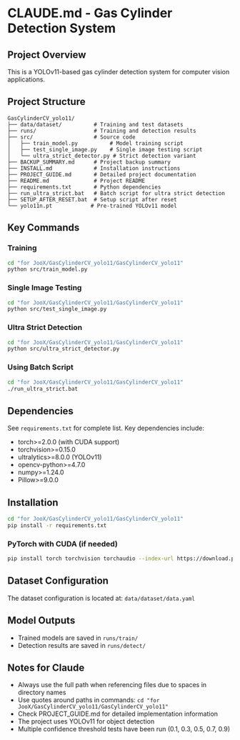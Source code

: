 # CLAUDE.md - Gas Cylinder Detection System

## Project Overview
This is a YOLOv11-based gas cylinder detection system for computer vision applications.

## Project Structure
```
GasCylinderCV_yolo11/
├── data/dataset/          # Training and test datasets
├── runs/                  # Training and detection results
├── src/                   # Source code
│   ├── train_model.py          # Model training script
│   ├── test_single_image.py    # Single image testing script
│   └── ultra_strict_detector.py # Strict detection variant
├── BACKUP_SUMMARY.md      # Project backup summary
├── INSTALL.md             # Installation instructions
├── PROJECT_GUIDE.md       # Detailed project documentation
├── README.md              # Project README
├── requirements.txt       # Python dependencies
├── run_ultra_strict.bat   # Batch script for ultra strict detection
├── SETUP_AFTER_RESET.bat  # Setup script after reset
└── yolo11n.pt            # Pre-trained YOLOv11 model
```

## Key Commands

### Training
```bash
cd "for JooX/GasCylinderCV_yolo11/GasCylinderCV_yolo11"
python src/train_model.py
```

### Single Image Testing
```bash
cd "for JooX/GasCylinderCV_yolo11/GasCylinderCV_yolo11"
python src/test_single_image.py
```

### Ultra Strict Detection
```bash
cd "for JooX/GasCylinderCV_yolo11/GasCylinderCV_yolo11"
python src/ultra_strict_detector.py
```

### Using Batch Script
```bash
cd "for JooX/GasCylinderCV_yolo11/GasCylinderCV_yolo11"
./run_ultra_strict.bat
```

## Dependencies
See `requirements.txt` for complete list. Key dependencies include:
- torch>=2.0.0 (with CUDA support)
- torchvision>=0.15.0
- ultralytics>=8.0.0 (YOLOv11)
- opencv-python>=4.7.0
- numpy>=1.24.0
- Pillow>=9.0.0

## Installation
```bash
cd "for JooX/GasCylinderCV_yolo11/GasCylinderCV_yolo11"
pip install -r requirements.txt
```

### PyTorch with CUDA (if needed)
```bash
pip install torch torchvision torchaudio --index-url https://download.pytorch.org/whl/cu121
```

## Dataset Configuration
The dataset configuration is located at:
`data/dataset/data.yaml`

## Model Outputs
- Trained models are saved in `runs/train/`
- Detection results are saved in `runs/detect/`

## Notes for Claude
- Always use the full path when referencing files due to spaces in directory names
- Use quotes around paths in commands: `cd "for JooX/GasCylinderCV_yolo11/GasCylinderCV_yolo11"`
- Check PROJECT_GUIDE.md for detailed implementation information
- The project uses YOLOv11 for object detection
- Multiple confidence threshold tests have been run (0.1, 0.3, 0.5, 0.7, 0.9)
